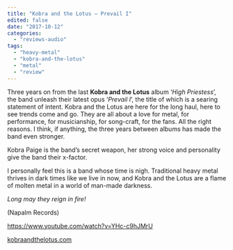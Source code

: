 ```yaml
---
title: "Kobra and the Lotus – Prevail I"
edited: false
date: "2017-10-12"
categories:
  - "reviews-audio"
tags:
  - "heavy-metal"
  - "kobra-and-the-lotus"
  - "metal"
  - "review"
---
```


Three years on from the last **Kobra and the Lotus** album ‘_High Priestess_’, the band unleash their latest opus ‘_Prevail I_’, the title of which is a searing statement of intent. Kobra and the Lotus are here for the long haul, here to see trends come and go. They are all about a love for metal, for performance, for musicianship, for song-craft, for the fans. All the right reasons. I think, if anything, the three years between albums has made the band even stronger.

Kobra Paige is the band’s secret weapon, her strong voice and personality give the band their x-factor.

I personally feel this is a band whose time is nigh. Traditional heavy metal thrives in dark times like we live in now, and Kobra and the Lotus are a flame of molten metal in a world of man-made darkness.

_Long may they reign in fire!_

(Napalm Records)

https://www.youtube.com/watch?v=YHc-c9hJMrU

[kobraandthelotus.com](http://kobraandthelotus.com/)
